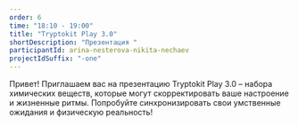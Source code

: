 ```yaml
---
order: 6
time: "18:10 - 19:00"
title: "Tryptokit Play 3.0"
shortDescription: "Презентация "
participantId: arina-nesterova-nikita-nechaev
projectIdSuffix: "-one"
---
```


Привет! Приглашаем вас на презентацию Tryptokit Play 3.0 – набора химических веществ, которые могут скорректировать ваше настроение и жизненные ритмы. Попробуйте синхронизировать свои умственные ожидания и физическую реальность!

